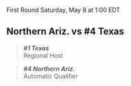 First Round
Saturday, May 8 at 1:00 EDT
## Northern Ariz. vs #4 Texas

> ***#1 Texas***  
> Regional Host

> ***#4 Northern Ariz.***  
> Automatic Qualifier